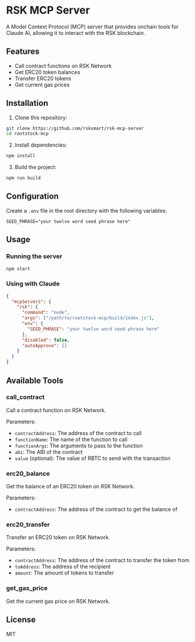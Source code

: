 # RSK MCP Server

A Model Context Protocol (MCP) server that provides onchain tools for Claude AI, allowing it to interact with the RSK blockchain.

## Features

- Call contract functions on RSK Network
- Get ERC20 token balances
- Transfer ERC20 tokens
- Get current gas prices

## Installation

1. Clone this repository:
```bash
git clone https://github.com/rsksmart/rsk-mcp-server
cd rootstock-mcp
```

2. Install dependencies:
```bash
npm install
```

3. Build the project:
```bash
npm run build
```

## Configuration

Create a `.env` file in the root directory with the following variables:

```
SEED_PHRASE="your twelve word seed phrase here"
```

## Usage

### Running the server

```bash
npm start
```

### Using with Claude

```json
{
  "mcpServers": {
    "rsk": {
      "command": "node",
      "args": ["/path/to/rootstock-mcp/build/index.js"],
      "env": {
        "SEED_PHRASE": "your twelve word seed phrase here"
      },
      "disabled": false,
      "autoApprove": []
    }
  }
}
```

## Available Tools

### call_contract

Call a contract function on RSK Network.

Parameters:
- `contractAddress`: The address of the contract to call
- `functionName`: The name of the function to call
- `functionArgs`: The arguments to pass to the function
- `abi`: The ABI of the contract
- `value` (optional): The value of RBTC to send with the transaction

### erc20_balance

Get the balance of an ERC20 token on RSK Network.

Parameters:
- `contractAddress`: The address of the contract to get the balance of

### erc20_transfer

Transfer an ERC20 token on RSK Network.

Parameters:
- `contractAddress`: The address of the contract to transfer the token from
- `toAddress`: The address of the recipient
- `amount`: The amount of tokens to transfer

### get_gas_price

Get the current gas price on RSK Network.

## License

MIT
